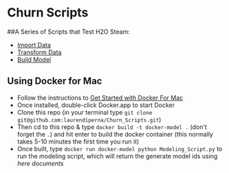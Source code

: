 # Churn Scripts

##A Series of Scripts that Test H2O Steam:
- [Import Data](https://github.com/laurendiperna/Churn_Scripts/blob/master/Extraction_Script.py)
- [Transform Data](https://github.com/laurendiperna/Churn_Scripts/blob/master/Transformation_Script.py)
- [Build Model](https://github.com/laurendiperna/Churn_Scripts/blob/master/Modeling_Script.py)

## Using Docker for Mac
- Follow the instructions to [Get Started with Docker For Mac](https://docs.docker.com/docker-for-mac/)
- Once installed, double-click Docker.app to start Docker
- Clone this repo (in your terminal type `git clone git@github.com:laurendiperna/Churn_Scripts.git`)
- Then cd to this repo & type `docker build -t docker-model .` (don't forget the `.`) and hit enter to build the docker container (this normally takes 5-10 minutes the first time you run it)
- Once built, type `docker run docker-model python Modeling_Script.py` to run the modeling script, which will return the generate model ids using *here documents*
